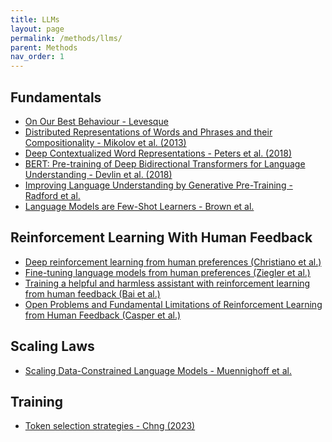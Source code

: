 ```yaml
---
title: LLMs
layout: page
permalink: /methods/llms/
parent: Methods
nav_order: 1
---
```


## **Fundamentals**
<ul>
<li> <a href="https://www.cs.toronto.edu/~hector/Papers/ijcai-13-paper.pdf"> On Our Best Behaviour - Levesque</a> </li>
<li> <a href="https://arxiv.org/abs/1310.4546"> Distributed Representations of Words and Phrases and their Compositionality - Mikolov et al. (2013) </a> </li>
<li> <a href="https://arxiv.org/abs/1802.05365"> Deep Contextualized Word Representations - Peters et al. (2018)  </a> </li>
<li> <a href="https://arxiv.org/abs/1810.04805"> BERT: Pre-training of Deep Bidirectional Transformers for Language Understanding - Devlin et al. (2018)</a></li>
<li> <a href="https://s3-us-west-2.amazonaws.com/openai-assets/research-covers/language-unsupervised/language_understanding_paper.pdf"> Improving Language Understanding by Generative Pre-Training - Radford et al. </a></li>
<li> <a href="https://arxiv.org/abs/2005.14165"> Language Models are Few-Shot Learners - Brown et al.</a></li>
</ul>

## **Reinforcement Learning With Human Feedback**
<ul>
<li> <a href="https://arxiv.org/abs/1706.03741"> Deep reinforcement learning from human preferences (Christiano et al.)</a></li>
<li> <a href="https://arxiv.org/abs/1909.08593"> Fine-tuning language models from human preferences (Ziegler et al.)</a> </li>
<li> <a href="https://arxiv.org/abs/2204.05862"> Training a helpful and harmless assistant with
reinforcement learning from human feedback  (Bai et al.)</a> </li>
<li> <a href=""> Open Problems and Fundamental Limitations of
Reinforcement Learning from Human Feedback (Casper et al.) </a> </li>
</ul>

## **Scaling Laws**
<ul>
<li> <a href="https://arxiv.org/abs/2305.16264"> Scaling Data-Constrained Language Models - Muennighoff et al.</a </li>
</ul>

## **Training**
<ul>
<li> <a href="https://peterchng.com/blog/2023/05/02/token-selection-strategies-top-k-top-p-and-temperature/"> Token selection strategies - Chng (2023)</a> </li>
</ul>

